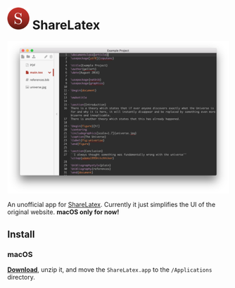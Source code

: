 # <img src="static/icon.png" width="50"> ShareLatex

![](./screenshot.png)

An unofficial app for [ShareLatex](sharelatex.com). Currently it just simplifies the UI of the original website. **macOS only for now!**

## Install

### macOS
[**Download**](https://github.com/gerhardberger/sharelatex/releases/latest), unzip it, and move the `ShareLatex.app` to the `/Applications` directory.
